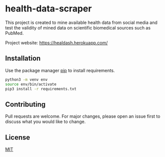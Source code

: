 # health-data-scraper
This project is created to mine available health data from social media and test the validity of mined data on scientific biomedical sources such as PubMed.

Project website:
https://healdash.herokuapp.com/

## Installation

Use the package manager [pip](https://pip.pypa.io/en/stable/) to install requirements.

```bash
python3 -m venv env
source env/bin/activate
pip3 install -r requirements.txt
```

## Contributing
Pull requests are welcome. For major changes, please open an issue first to discuss what you would like to change.

## License
[MIT](https://choosealicense.com/licenses/mit/)
